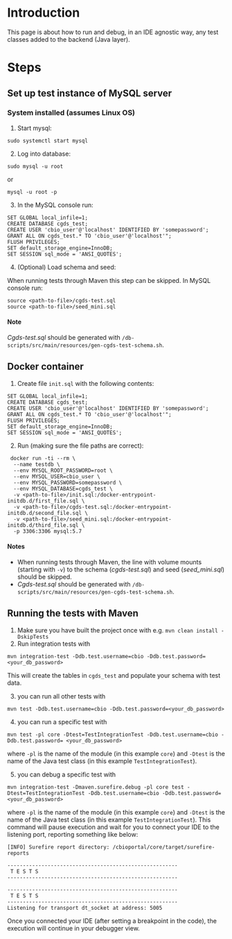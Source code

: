 # Introduction

This page is about how to run and debug, in an IDE agnostic way, any test classes added to the backend (Java layer).

# Steps

## Set up test instance of MySQL server

### System installed (assumes Linux OS)

1. Start mysql:

```
sudo systemctl start mysql
```

2. Log into database:

```shell
sudo mysql -u root
```

or

```shell
mysql -u root -p
```

3. In the MySQL console run:

```shell
SET GLOBAL local_infile=1;
CREATE DATABASE cgds_test;
CREATE USER 'cbio_user'@'localhost' IDENTIFIED BY 'somepassword';
GRANT ALL ON cgds_test.* TO 'cbio_user'@'localhost'";
FLUSH PRIVILEGES;
SET default_storage_engine=InnoDB;
SET SESSION sql_mode = 'ANSI_QUOTES';
```

4. (Optional) Load schema and seed:

When running tests through Maven this step can be skipped. In MySQL console run:

```shell
source <path-to-file>/cgds-test.sql
source <path-to-file>/seed_mini.sql
```

#### Note

_Cgds-test.sql_ should be generated with `/db-scripts/src/main/resources/gen-cgds-test-schema.sh`.

## Docker container

1. Create file `init.sql` with the following contents:

```shell
SET GLOBAL local_infile=1;
CREATE DATABASE cgds_test;
CREATE USER 'cbio_user'@'localhost' IDENTIFIED BY 'somepassword';
GRANT ALL ON cgds_test.* TO 'cbio_user'@'localhost'";
FLUSH PRIVILEGES;
SET default_storage_engine=InnoDB;
SET SESSION sql_mode = 'ANSI_QUOTES';
```

2. Run (making sure the file paths are correct):

```shell
 docker run -ti --rm \
  --name testdb \
  --env MYSQL_ROOT_PASSWORD=root \
  --env MYSQL_USER=cbio_user \
  --env MYSQL_PASSWORD=somepassword \
  --env MYSQL_DATABASE=cgds_test \
  -v <path-to-file>/init.sql:/docker-entrypoint-initdb.d/first_file.sql \
  -v <path-to-file>/cgds-test.sql:/docker-entrypoint-initdb.d/second_file.sql \
  -v <path-to-file>/seed_mini.sql:/docker-entrypoint-initdb.d/third_file.sql \
  -p 3306:3306 mysql:5.7
```

#### Notes

- When running tests through Maven, the line with volume mounts (starting with `-v`) to the schema (_cgds-test.sql_) and
  seed (_seed_mini.sql_) should be skipped.
- _Cgds-test.sql_ should be generated with `/db-scripts/src/main/resources/gen-cgds-test-schema.sh`.

## Running the tests with Maven

1. Make sure you have built the project once with e.g. `mvn clean install -DskipTests`
2. Run integration tests with

```
mvn integration-test -Ddb.test.username=cbio -Ddb.test.password=<your_db_password>
```

This will create the tables in `cgds_test` and populate your schema with test data.

3. you can run all other tests with

```
mvn test -Ddb.test.username=cbio -Ddb.test.password=<your_db_password>
```

4. you can run a specific test with

```
mvn test -pl core -Dtest=TestIntegrationTest -Ddb.test.username=cbio -Ddb.test.password= <your_db_password>
```

where `-pl` is the name of the module (in this example `core`) and `-Dtest` is the name of the Java test class (in this
example `TestIntegrationTest`).

5. you can debug a specific test with

```
mvn integration-test -Dmaven.surefire.debug -pl core test -Dtest=TestIntegrationTest -Ddb.test.username=cbio -Ddb.test.password=<your_db_password> 
```

where `-pl` is the name of the module (in this example `core`) and `-Dtest` is the name of the Java test class (in this
example `TestIntegrationTest`). This command will pause execution and wait for you to connect your IDE to the listening
port, reporting something like below:

```
[INFO] Surefire report directory: /cbioportal/core/target/surefire-reports

-------------------------------------------------------
 T E S T S
-------------------------------------------------------

-------------------------------------------------------
 T E S T S
-------------------------------------------------------
Listening for transport dt_socket at address: 5005
```

Once you connected your IDE (after setting a breakpoint in the code), the execution will continue in your debugger view.
